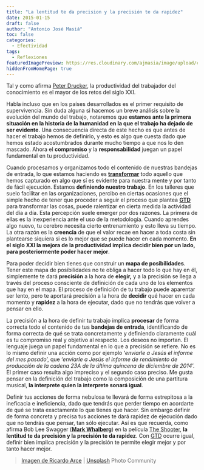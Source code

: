 ```yaml
---
title: "La lentitud te da precision y la precisión te da rapidez"
date: 2015-01-15
draft: false
author: "Antonio José Masiá"
toc: false
categories:
  - Efectividad
tags:
  - Reflexiones
featuredImagePreview: https://res.cloudinary.com/ajmasia/image/upload/c_scale,q_auto:low,w_800/v1614841568/blog/posts/la-lentitud-te-da-precision-y-la-precision-te-da-rapidez.jpg
hiddenFromHomePage: true
---
```


Tal y como afirma [Peter Drucker](http://es.wikipedia.org/wiki/Peter_F._Drucker), la productividad del trabajador del conocimiento es el mayor de los retos del siglo XXI. 

Habla incluso que en los países desarrollados es el primer requisito de supervivencia. Sin duda alguna si hacemos un breve análisis sobre la evolución del mundo del trabajo, notaremos que **estamos ante la primera situación en la historia de la humanidad en la que el trabajo ha dejado de ser evidente**. Una consecuencia directa de este hecho es que antes de hacer el trabajo hemos de definirlo, y esto es algo que cuesta dado que hemos estado acostumbrados durante mucho tiempo a que nos lo den mascado. Ahora el **compromiso** y la **responsabilidad** juegan un papel fundamental en tu productividad.

Cuando procesamos y organizamos todo el contenido de nuestras bandejas de entrada, lo que estamos haciendo es [**transformar**](http://www.cambiandocreencias.com/transformando-los-pensamientos-en-acciones/) todo aquello que hemos capturado en algo que sí es evidente para nuestra mente y por tanto de fácil ejecución. Estamos **definiendo nuestro trabajo**. En los talleres que suelo facilitar en las organizaciones, percibo en ciertas ocasiones que el simple hecho de tener que proceder a seguir el proceso que plantea [**GTD**](http://es.wikipedia.org/wiki/Getting_Things_Done) para transformar las cosas, puede ralentizar en cierta medida la actividad del día a día. Esta percepción suele emerger por dos razones. La primera de ellas es la inexperiencia ante el uso de la metodología. Cuando aprendes algo nuevo, tu cerebro necesita cierto entrenamiento y esto lleva su tiempo. La otra razón es la **creencia** de que el valor recae en hacer a toda costa sin plantearse siquiera si es lo mejor que se puede hacer en cada momento. **En el siglo XXI la mejora de la productividad implica decidir bien por un lado, para posteriormente poder hacer mejor**.

Para poder decidir bien tienes que construir un **mapa de posibilidades**. Tener este mapa de posibilidades no te obliga a hacer todo lo que hay en él, simplemente te dará **precisión** a la hora de **elegir,** y a la precisión se llega a través del proceso consciente de definición de cada uno de los elementos que hay en el mapa. El proceso de definición de tu trabajo puede aparentar ser lento, pero te aportará precisión a la hora de **decidir** qué hacer en cada momento y **rapidez** a la hora de ejecutar, dado que no tendrás que volver a pensar en ello.

La precisión a la hora de definir tu trabajo implica **procesar** de forma correcta todo el contenido de tus **bandejas de entrada**, identificando de forma correcta de qué se trata concretamente y definiendo claramente cuál es tu compromiso real y objetivo al respecto. Los deseos no importan. El lenguaje juega un papel fundamental en lo que a precisión se refiere. No es lo mismo definir una acción como por ejemplo ‘*enviarle a Jesús el informe del mes pasado*’, que ‘*enviarle a Jesús el informe de rendimiento de producción de la cadena 23A de la última quincena de diciembre de 2014*’. El primer caso resulta algo impreciso y el segundo caso preciso. Me gusta pensar en la definición del trabajo como la composición de una partitura musical, **la interprete quien la interprete sonará igual**.

Definir tus acciones de forma nebulosa te llevará de forma estrepitosa a la ineficacia e ineficiencia, dado que tendrás que perder tiempo en acordarte de qué se trata exactamente lo que tienes que hacer. Sin embargo definir de forma concreta y precisa tus acciones te dará rapidez de ejecución dado que no tendrás que pensar, tan sólo ejecutar. Así es que recuerda, como afirma Bob Lee Swagger ([**Mark Whalberg**](http://es.wikipedia.org/wiki/Mark_Wahlberg)) en la película [The Shooter](http://www.filmaffinity.com/es/film609118.html), **la lentitud te da precisión y la precisión te da rapidez**. Con [GTD](http://es.wikipedia.org/wiki/Getting_Things_Done) ocurre igual, definir bien implica precisión y la precisión te permite elegir mejor y por tanto hacer mejor.

> [Imagen de Ricardo Arce](https://unsplash.com/photos/cY_TCKr5bek) | [Unsplash](https://unsplash.com/) Photo Community


